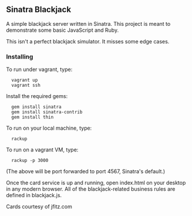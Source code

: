 ## Sinatra Blackjack
A simple blackjack server written in Sinatra. This project is meant to demonstrate some basic JavaScript and Ruby.

This isn't a perfect blackjack simulator. It misses some edge cases.

### Installing
To run under vagrant, type:
```
  vagrant up
  vagrant ssh
```

Install the required gems:
```
  gem install sinatra
  gem install sinatra-contrib
  gem install thin
```

To run on your local machine, type:
```
  rackup
```

To run on a vagrant VM, type:
```
  rackup -p 3000
```

(The above will be port forwarded to port 4567, Sinatra's default.)

Once the card service is up and running, open index.html on your desktop in any modern browser. All of the blackjack-related business rules are defined in blackjack.js.

Cards courtesy of jfitz.com
